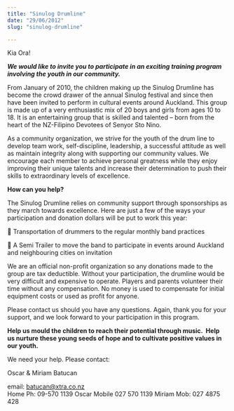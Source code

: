 ```yaml
---
title: "Sinulog Drumline"
date: "29/06/2012"
slug: "sinulog-drumline"

---
```


Kia Ora!

**_We would like to invite you to participate in an exciting training program involving the youth in our community._**

From January of 2010, the children making up the Sinulog Drumline has become the crowd drawer of the annual Sinulog festival and since then have been invited to perform in cultural events around Auckland. This group is made up of a very enthusiastic mix of 20 boys and girls from ages 10 to 18. It is an entertaining group that is skilled and talented – born from the heart of the NZ-Filipino Devotees of Senyor Sto Nino.

As a community organization, we strive for the youth of the drum line to develop team work, self-discipline, leadership, a successful attitude as well as maintain integrity along with supporting our community values. We encourage each member to achieve personal greatness while they enjoy improving their unique talents and increase their determination to push their skills to extraordinary levels of excellence.

**How can you help?**

The Sinulog Drumline relies on community support through sponsorships as they march towards excellence. Here are just a few of the ways your participation and donation dollars will be put to work this year:

 Transportation of drummers to the regular monthly band practices

 A Semi Trailer to move the band to participate in events around Auckland and neighbouring cities on invitation

We are an official non-profit organization so any donations made to the group are tax deductible. Without your participation, the drumline would be very difficult and expensive to operate. Players and parents volunteer their time without any compensation. No money is used to compensate for initial equipment costs or used as profit for anyone.

Please contact us should you have any questions. Again, thank you for your support, and we look forward to your participation in this program.

**Help us mould the children to reach their potential through music.  Help us nurture these young seeds of hope and to cultivate positive values in our youth.**

We need your help. Please contact:

Oscar & Miriam Batucan

email: [batucan@xtra.co.nz](mailto:batucan@xtra.co.nz)  
Home Ph: 09-570 1139 Oscar Mobile 027 570 1139 Miriam Mob: 027 4875 428